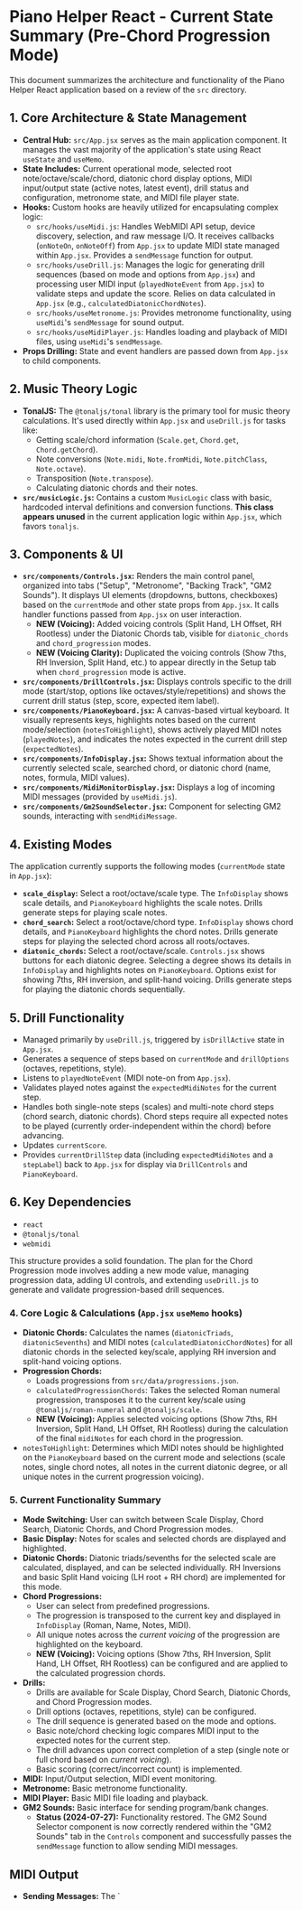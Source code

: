 # Piano Helper React - Current State Summary (Pre-Chord Progression Mode)

This document summarizes the architecture and functionality of the Piano Helper React application based on a review of the `src` directory.

## 1. Core Architecture & State Management

*   **Central Hub:** `src/App.jsx` serves as the main application component. It manages the vast majority of the application's state using React `useState` and `useMemo`.
*   **State Includes:** Current operational mode, selected root note/octave/scale/chord, diatonic chord display options, MIDI input/output state (active notes, latest event), drill status and configuration, metronome state, and MIDI file player state.
*   **Hooks:** Custom hooks are heavily utilized for encapsulating complex logic:
    *   `src/hooks/useMidi.js`: Handles WebMIDI API setup, device discovery, selection, and raw message I/O. It receives callbacks (`onNoteOn`, `onNoteOff`) from `App.jsx` to update MIDI state managed within `App.jsx`. Provides a `sendMessage` function for output.
    *   `src/hooks/useDrill.js`: Manages the logic for generating drill sequences (based on mode and options from `App.jsx`) and processing user MIDI input (`playedNoteEvent` from `App.jsx`) to validate steps and update the score. Relies on data calculated in `App.jsx` (e.g., `calculatedDiatonicChordNotes`).
    *   `src/hooks/useMetronome.js`: Provides metronome functionality, using `useMidi`'s `sendMessage` for sound output.
    *   `src/hooks/useMidiPlayer.js`: Handles loading and playback of MIDI files, using `useMidi`'s `sendMessage`.
*   **Props Drilling:** State and event handlers are passed down from `App.jsx` to child components.

## 2. Music Theory Logic

*   **TonalJS:** The `@tonaljs/tonal` library is the primary tool for music theory calculations. It's used directly within `App.jsx` and `useDrill.js` for tasks like:
    *   Getting scale/chord information (`Scale.get`, `Chord.get`, `Chord.getChord`).
    *   Note conversions (`Note.midi`, `Note.fromMidi`, `Note.pitchClass`, `Note.octave`).
    *   Transposition (`Note.transpose`).
    *   Calculating diatonic chords and their notes.
*   **`src/musicLogic.js`:** Contains a custom `MusicLogic` class with basic, hardcoded interval definitions and conversion functions. **This class appears unused** in the current application logic within `App.jsx`, which favors `tonaljs`.

## 3. Components & UI

*   **`src/components/Controls.jsx`:** Renders the main control panel, organized into tabs ("Setup", "Metronome", "Backing Track", "GM2 Sounds"). It displays UI elements (dropdowns, buttons, checkboxes) based on the `currentMode` and other state props from `App.jsx`. It calls handler functions passed from `App.jsx` on user interaction.
    *   **NEW (Voicing):** Added voicing controls (Split Hand, LH Offset, RH Rootless) under the Diatonic Chords tab, visible for `diatonic_chords` and `chord_progression` modes.
    *   **NEW (Voicing Clarity):** Duplicated the voicing controls (Show 7ths, RH Inversion, Split Hand, etc.) to appear directly in the Setup tab when `chord_progression` mode is active.
*   **`src/components/DrillControls.jsx`:** Displays controls specific to the drill mode (start/stop, options like octaves/style/repetitions) and shows the current drill status (step, score, expected item label).
*   **`src/components/PianoKeyboard.jsx`:** A canvas-based virtual keyboard. It visually represents keys, highlights notes based on the current mode/selection (`notesToHighlight`), shows actively played MIDI notes (`playedNotes`), and indicates the notes expected in the current drill step (`expectedNotes`).
*   **`src/components/InfoDisplay.jsx`:** Shows textual information about the currently selected scale, searched chord, or diatonic chord (name, notes, formula, MIDI values).
*   **`src/components/MidiMonitorDisplay.jsx`:** Displays a log of incoming MIDI messages (provided by `useMidi.js`).
*   **`src/components/Gm2SoundSelector.jsx`:** Component for selecting GM2 sounds, interacting with `sendMidiMessage`.

## 4. Existing Modes

The application currently supports the following modes (`currentMode` state in `App.jsx`):

*   **`scale_display`:** Select a root/octave/scale type. The `InfoDisplay` shows scale details, and `PianoKeyboard` highlights the scale notes. Drills generate steps for playing scale notes.
*   **`chord_search`:** Select a root/octave/chord type. `InfoDisplay` shows chord details, and `PianoKeyboard` highlights the chord notes. Drills generate steps for playing the selected chord across all roots/octaves.
*   **`diatonic_chords`:** Select a root/octave/scale. `Controls.jsx` shows buttons for each diatonic degree. Selecting a degree shows its details in `InfoDisplay` and highlights notes on `PianoKeyboard`. Options exist for showing 7ths, RH inversion, and split-hand voicing. Drills generate steps for playing the diatonic chords sequentially.

## 5. Drill Functionality

*   Managed primarily by `useDrill.js`, triggered by `isDrillActive` state in `App.jsx`.
*   Generates a sequence of steps based on `currentMode` and `drillOptions` (octaves, repetitions, style).
*   Listens to `playedNoteEvent` (MIDI note-on from `App.jsx`).
*   Validates played notes against the `expectedMidiNotes` for the current step.
*   Handles both single-note steps (scales) and multi-note chord steps (chord search, diatonic chords). Chord steps require all expected notes to be played (currently order-independent within the chord) before advancing.
*   Updates `currentScore`.
*   Provides `currentDrillStep` data (including `expectedMidiNotes` and a `stepLabel`) back to `App.jsx` for display via `DrillControls` and `PianoKeyboard`.

## 6. Key Dependencies

*   `react`
*   `@tonaljs/tonal`
*   `webmidi`

This structure provides a solid foundation. The plan for the Chord Progression mode involves adding a new mode value, managing progression data, adding UI controls, and extending `useDrill.js` to generate and validate progression-based drill sequences. 

### 4. Core Logic & Calculations (`App.jsx` `useMemo` hooks)
*   **Diatonic Chords:** Calculates the names (`diatonicTriads`, `diatonicSevenths`) and MIDI notes (`calculatedDiatonicChordNotes`) for all diatonic chords in the selected key/scale, applying RH inversion and split-hand voicing options.
*   **Progression Chords:**
    *   Loads progressions from `src/data/progressions.json`.
    *   `calculatedProgressionChords`: Takes the selected Roman numeral progression, transposes it to the current key/scale using `@tonaljs/roman-numeral` and `@tonaljs/scale`.
    *   **NEW (Voicing):** Applies selected voicing options (Show 7ths, RH Inversion, Split Hand, LH Offset, RH Rootless) during the calculation of the final `midiNotes` for each chord in the progression.
*   `notesToHighlight`: Determines which MIDI notes should be highlighted on the `PianoKeyboard` based on the current mode and selections (scale notes, single chord notes, all notes in the current diatonic degree, or all unique notes in the current progression voicing).

### 5. Current Functionality Summary
*   **Mode Switching:** User can switch between Scale Display, Chord Search, Diatonic Chords, and Chord Progression modes.
*   **Basic Display:** Notes for scales and selected chords are displayed and highlighted.
*   **Diatonic Chords:** Diatonic triads/sevenths for the selected scale are calculated, displayed, and can be selected individually. RH Inversions and basic Split Hand voicing (LH root + RH chord) are implemented for this mode.
*   **Chord Progressions:**
    *   User can select from predefined progressions.
    *   The progression is transposed to the current key and displayed in `InfoDisplay` (Roman, Name, Notes, MIDI).
    *   All unique notes across the *current voicing* of the progression are highlighted on the keyboard.
    *   **NEW (Voicing):** Voicing options (Show 7ths, RH Inversion, Split Hand, LH Offset, RH Rootless) can be configured and are applied to the calculated progression chords.
*   **Drills:**
    *   Drills are available for Scale Display, Chord Search, Diatonic Chords, and Chord Progression modes.
    *   Drill options (octaves, repetitions, style) can be configured.
    *   The drill sequence is generated based on the mode and options.
    *   Basic note/chord checking logic compares MIDI input to the expected notes for the current step.
    *   The drill advances upon correct completion of a step (single note or full chord based on *current voicing*).
    *   Basic scoring (correct/incorrect count) is implemented.
*   **MIDI:** Input/Output selection, MIDI event monitoring.
*   **Metronome:** Basic metronome functionality.
*   **MIDI Player:** Basic MIDI file loading and playback.
*   **GM2 Sounds:** Basic interface for sending program/bank changes.
    - **Status (2024-07-27):** Functionality restored. The GM2 Sound Selector component is now correctly rendered within the "GM2 Sounds" tab in the `Controls` component and successfully passes the `sendMessage` function to allow sending MIDI messages.

## MIDI Output

- **Sending Messages:** The `